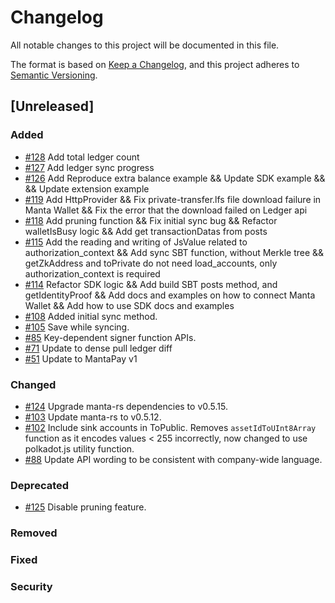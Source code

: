 # Changelog
All notable changes to this project will be documented in this file.

The format is based on [Keep a Changelog](https://keepachangelog.com/en/1.0.0/), and this project adheres to [Semantic Versioning](https://semver.org/spec/v2.0.0.html).

## [Unreleased]
### Added
- [\#128](https://github.com/Manta-Network/sdk/pull/128) Add total ledger count
- [\#127](https://github.com/Manta-Network/sdk/pull/127) Add ledger sync progress
- [\#126](https://github.com/Manta-Network/sdk/pull/126) Add Reproduce extra balance example && Update SDK example && && Update extension example
- [\#119](https://github.com/Manta-Network/sdk/pull/119) Add HttpProvider && Fix private-transfer.lfs file download failure in Manta Wallet && Fix the error that the download failed on Ledger api
- [\#118](https://github.com/Manta-Network/sdk/pull/118) Add pruning function && Fix initial sync bug && Refactor walletIsBusy logic && Add get transactionDatas from posts
- [\#115](https://github.com/Manta-Network/sdk/pull/115) Add the reading and writing of JsValue related to authorization_context && Add sync SBT function, without Merkle tree && getZkAddress and toPrivate do not need load_accounts, only authorization_context is required
- [\#114](https://github.com/Manta-Network/sdk/pull/114) Refactor SDK logic && Add build SBT posts method, and getIdentityProof && Add docs and examples on how to connect Manta Wallet && Add how to use SDK docs and examples
- [\#108](https://github.com/Manta-Network/sdk/pull/108) Added initial sync method.
- [\#105](https://github.com/Manta-Network/sdk/pull/105) Save while syncing.
- [\#85](https://github.com/Manta-Network/sdk/pull/85) Key-dependent signer function APIs.
- [\#71](https://github.com/Manta-Network/sdk/pull/71) Update to dense pull ledger diff
- [\#51](https://github.com/Manta-Network/sdk/pull/51) Update to MantaPay v1

### Changed
- [\#124](https://github.com/Manta-Network/sdk/pull/124) Upgrade manta-rs dependencies to v0.5.15.
- [\#103](https://github.com/Manta-Network/sdk/pull/103) Update manta-rs to v0.5.12.
- [\#102](https://github.com/Manta-Network/sdk/pull/102) Include sink accounts in ToPublic. Removes `assetIdToUInt8Array` function as it encodes values < 255 incorrectly, now changed to use polkadot.js utility function.
- [\#88](https://github.com/Manta-Network/sdk/pull/88) Update API wording to be consistent with company-wide language.

### Deprecated
- [\#125](https://github.com/Manta-Network/sdk/pull/125) Disable pruning feature.
### Removed

### Fixed

### Security
